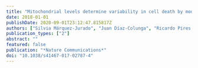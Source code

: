 ```yaml
---
title: "Mitochondrial levels determine variability in cell death by modulating apoptotic gene expression"
date: 2018-01-01
publishDate: 2020-09-01T23:12:47.815817Z
authors: ["Silvia Márquez-Jurado", "Juan Díaz-Colunga", "Ricardo Pires das Neves", "Antonio Martinez-Lorente", "Fernando Almazán", "Raúl Guantes", "Francisco J. Iborra"]
publication_types: ["2"]
abstract: ""
featured: false
publication: "*Nature Communications*"
doi: "10.1038/s41467-017-02787-4"
---
```



